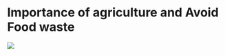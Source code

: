 #  Importance of agriculture and Avoid Food waste 

![](https://s4.gifyu.com/images/Agriculture.gif)
